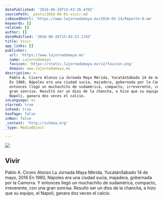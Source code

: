 ```yaml
---
datePublished: '2016-06-28T15:43:26.470Z'
sourcePath: _posts/2016-06-01-vivir.md
isBasedOnUrl: 'https://www.lajornadamaya.mx/2016-05-14/Reporte-8-am'
keywords: []
related: []
author: []
dateModified: '2016-06-28T15:43:23.174Z'
title: Vivir
app_links: []
publisher:
  url: 'https://www.lajornadamaya.mx'
  name: Lajornadamaya
  favicon: 'https://static.lajornadamaya.mx/v2/favicon.png'
  domain: www.lajornadamaya.mx
description: >-
  Pablo A. Cicero Alonzo La Jornada Maya Mérida, YucatánSábado 14 de mayo, 2016
  En 1980, Nápoles era una ciudad sucia, majadera, gobernada por la Camorra. Y
  entonces llegó un muchachito de sudamérica, compacto, irreverente, con una
  gran sonrisa. Resultó ser un dios de la chancha, e hizo que su equipo, el
  Napoli, ganara dos veces el calcio.
inLanguage: es
starred: true
inFeed: true
hasPage: false
inNav: false
_context: 'http://schema.org'
_type: MediaObject

---
```

<article style=""><img src="https://s3-us-west-2.amazonaws.com/the-grid-img/p/17308162794359cae43c32a1dba4fd5388033a5e.jpg" /><h1>Vivir</h1><p>Pablo A. Cicero Alonzo La Jornada Maya Mérida, YucatánSábado 14 de mayo, 2016 En 1980, Nápoles era una ciudad sucia, majadera, gobernada por la Camorra. Y entonces llegó un muchachito de sudamérica, compacto, irreverente, con una gran sonrisa. Resultó ser un dios de la chancha, e hizo que su equipo, el Napoli, ganara dos veces el calcio.</p></article>